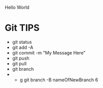 Hello World

# Git TIPS
* git status
* git add -A
* git commit -m "My Message Here"
* git push
* git pull
* git branch
* * g git branch -B nameOfNewBranch 6
